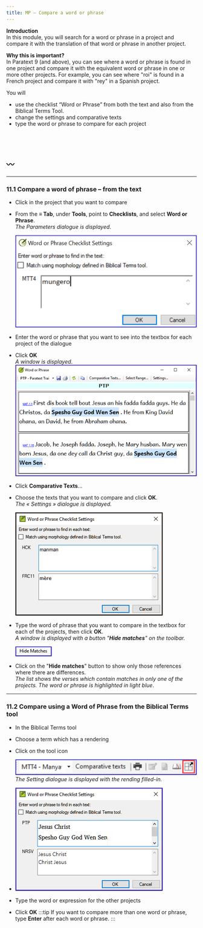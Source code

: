 ```yaml
---
title: MP – Compare a word or phrase
---
```

**Introduction**  
In this module, you will search for a word or phrase in a project and compare it with the translation of that word or phrase in another project.

**Why this is important?**  
In Paratext 9 (and above), you can see where a word or phrase is found in one project and compare it with the equivalent word or phrase in one or more other projects. For example, you can see where "roi" is found in a French project and compare it with "rey" in a Spanish project.

You will  
-  use the checklist “Word or Phrase” from both the text and also from the Biblical Terms Tool.
-  change the settings and comparative texts
-  type the word or phrase to compare for each project

 
----
:wavy_dash:
 
----

----

### 11.1 Compare a word of phrase – from the text

-  Click in the project that you want to compare
-  From the **≡ Tab**, under **Tools**, point to **Checklists**, and select **Word or Phrase**.  
    *The Parameters dialogue is displayed*.

    ![](../media/855b9203349b7b2e54f0fa8f34e168eb.png)

-  Enter the word or phrase that you want to see into the textbox for each project of the dialogue
-  Click **OK**  
    *A window is displayed*.  
    ![](../media/1406af69fa2c6e34374c3c00d3cdd0d7.png)

-  Click **Comparative Texts**...
-  Choose the texts that you want to compare and click **OK**.  
    *The « Settings » dialogue is displayed.*

    ![](../media/a08fdc3ff01202588a59aad869fb8205.png)

-  Type the word of phrase that you want to compare in the textbox for each of the projects, then click **OK**.  
    *A window is displayed with a button "***Hide matches***" on the toolbar.*

    ![](../media/12870a3d0bb20c12a2d49084fda8cd31.png)

-  Click on the "**Hide matches**" button to show only those references where there are differences.  
    *The list shows the verses which contain matches in only one of the projects. The word or phrase is highlighted in light blue*.


----

### 11.2 Compare using a Word of Phrase from the Biblical Terms tool

-  In the Biblical Terms tool
-  Choose a term which has a rendering
-  Click on the tool icon

    ![](../media/d6c7c902c72f22f7e6a55966b2d18129.png)  
    *The Setting dialogue is displayed with the rending filled-in.*

-  ![](../media/c58bb284eef0184480a195c3783310cb.png)
-  Type the word or expression for the other projects
-  Click **OK**
:::tip
If you want to compare more than one word or phrase, type **Enter** after each word or phrase.
:::